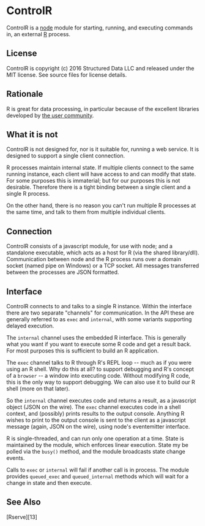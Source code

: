 ControlR
========

ControlR is a [node][1] module for starting, running, and executing commands in, an 
external [R][2] process.

License
-------

ControlR is copyright (c) 2016 Structured Data LLC and released under the MIT license.
See source files for license details.

Rationale
---------

R is great for data processing, in particular because of the excellent libraries 
developed by [the user community][3].  

What it is not
--------------

ControlR is not designed for, nor is it suitable for, running a web service.  It is
designed to support a single client connection.  

R processes maintain internal state.  If multiple clients connect to the same running
instance, each client will have access to and can modify that state.  For some purposes 
this is immaterial; but for our purposes this is not desirable.  Therefore there is a 
tight binding between a single client and a single R process.  

On the other hand, there is no reason you can't run multiple R processes at the same time, 
and talk to them from multiple individual clients.

Connection
----------

ControlR consists of a javascript module, for use with node; and a standalone executable,
which acts as a host for R (via the shared library/dll).  Communication between node and
the R process runs over a domain socket (named pipe on Windows) or a TCP socket.  All 
messages transferred between the processes are JSON formatted.

Interface
---------

ControlR connects to and talks to a single R instance.  Within the interface there are 
two separate "channels" for communication.  In the API these are generally referred to
as `exec` and `internal`, with some variants supporting delayed execution.

The `internal` channel uses the embedded R interface.  This is generally what you want
if you want to execute some R code and get a result back.  For most purposes this is 
sufficient to build an R application.

The `exec` channel talks to R through R's REPL loop -- much as if you were using an R 
shell.  Why do this at all? to support debugging and R's concept of a `browser` -- a
window into executing code.  Without modifying R code, this is the only way to support
debugging.  We can also use it to build our R shell (more on that later). 

So the `internal` channel executes code and returns a result, as a javascript object 
(JSON on the wire).  The `exec` channel executes code in a shell context, and (possibly)
prints results to the output console.  Anything R wishes to print to the output console
is sent to the client as a javascript message (again, JSON on the wire), using node's 
eventemitter interface.

R is single-threaded, and can run only one operation at a time.  State is maintained by
the module, which enforces linear execution.  State my be polled via the `busy()` method,
and the module broadcasts state change events.  

Calls to `exec` or `internal` will fail if another call is in process.  The module
provides `queued_exec` and `queued_internal` methods which will wait for a change in state
and then execute.

See Also
--------

[Rserve][13]


[1]: https://nodejs.org
[2]: https://www.r-project.org/
[3]: https://cran.r-project.org/
[3]: https://rforge.net/Rserve/
